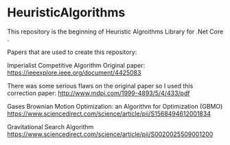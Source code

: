 # HeuristicAlgorithms
This repository is the beginning of Heuristic Algroithms Library for .Net Core .


Papers that are used to create this repository:

Imperialist Competitive Algorithm
Original paper: https://ieeexplore.ieee.org/document/4425083

There was some serious flaws on the original paper so I used this correction paper: http://www.mdpi.com/1999-4893/5/4/433/pdf

Gases Brownian Motion Optimization: an Algorithm for Optimization (GBMO)
https://www.sciencedirect.com/science/article/pii/S1568494612001834

Gravitational Search Algorithm
https://www.sciencedirect.com/science/article/pii/S0020025509001200
